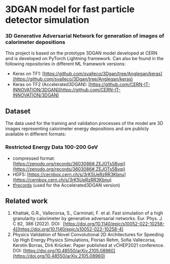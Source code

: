 # 3DGAN model for fast particle detector simulation

### 3D Generative Adversarial Network for generation of images of calorimeter depositions
This project is based on the prototype 3DGAN model developed at CERN and is developed on PyTorch Lightning framework. Can also be found in the following repositories in different ML framework versions: 
- Keras on TF1: [https://github.com/svalleco/3Dgan/tree/Anglegan/keras](https://github.com/svalleco/3Dgan/tree/Anglegan/keras)
- Keras on TF2 (Accelerated3DGAN): [https://github.com/CERN-IT-INNOVATION/3DGAN](https://github.com/CERN-IT-INNOVATION/3DGAN)

## Dataset
The data used for the training and validation processes of the model are 3D images representing calorimeter energy depositions and are publicly available in different formats:
### Restricted Energy Data 100-200 GeV
- compressed format: [https://zenodo.org/records/3603086#.ZEJOTs5Byqi](https://zenodo.org/records/3603086#.ZEJOTs5Byqi)
- HDF5: [https://cernbox.cern.ch/s/3rK5UeRzRR3Kbnu](https://cernbox.cern.ch/s/3rK5UeRzRR3Kbnu)
- [tfrecords](https://cernbox.cern.ch/files/link/public/DEUSrqXGVLUwpK2?tiles-size=1&items-per-page=100&view-mode=resource-table&sort-by=name&sort-dir=asc) (used for the Accelerated3DGAN version)


## Related work
1. Khattak, G.R., Vallecorsa, S., Carminati, F. et al. Fast simulation of a high granularity calorimeter by generative adversarial networks. Eur. Phys. J. C 82, 386 (2022). DOI:  [https://doi.org/10.1140/epjc/s10052-022-10258-4](https://doi.org/10.1140/epjc/s10052-022-10258-4)
2. Physics Validation of Novel Convolutional 2D Architectures for Speeding Up High Energy Physics Simulations, Florian Rehm, Sofia Vallecorsa, Kerstin Borras, Dirk Krücker. Paper published at vCHEP2021 conference. DOI: [https://doi.org/10.48550/arXiv.2105.08960](https://doi.org/10.48550/arXiv.2105.08960)
